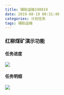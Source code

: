 ```yaml
---
title: 辅助运输190819
date: 2019-08-19 00:31:40
categories: 计划任务
tags: 辅助运输
---
```


### 红柳煤矿演示功能
#### 任务进度
![](task.jpg)
#### 任务明细
![](detail.jpg)
